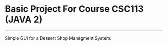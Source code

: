 # Basic Project For Course CSC113 (JAVA 2)
------------------------------------------
Simple GUI for a Dessert Shop Managment System.
